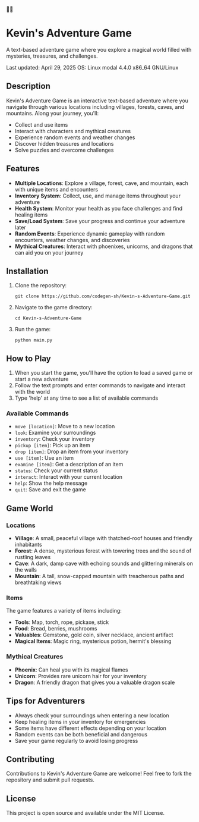 🌈🌈
# Kevin's Adventure Game

A text-based adventure game where you explore a magical world filled with mysteries, treasures, and challenges.

Last updated: April 29, 2025
OS: Linux modal 4.4.0 x86_64 GNU/Linux

## Description

Kevin's Adventure Game is an interactive text-based adventure where you navigate through various locations including villages, forests, caves, and mountains. Along your journey, you'll:

- Collect and use items
- Interact with characters and mythical creatures
- Experience random events and weather changes
- Discover hidden treasures and locations
- Solve puzzles and overcome challenges

## Features

- **Multiple Locations**: Explore a village, forest, cave, and mountain, each with unique items and encounters
- **Inventory System**: Collect, use, and manage items throughout your adventure
- **Health System**: Monitor your health as you face challenges and find healing items
- **Save/Load System**: Save your progress and continue your adventure later
- **Random Events**: Experience dynamic gameplay with random encounters, weather changes, and discoveries
- **Mythical Creatures**: Interact with phoenixes, unicorns, and dragons that can aid you on your journey

## Installation

1. Clone the repository:
   ```
   git clone https://github.com/codegen-sh/Kevin-s-Adventure-Game.git
   ```

2. Navigate to the game directory:
   ```
   cd Kevin-s-Adventure-Game
   ```

3. Run the game:
   ```
   python main.py
   ```

## How to Play

1. When you start the game, you'll have the option to load a saved game or start a new adventure
2. Follow the text prompts and enter commands to navigate and interact with the world
3. Type 'help' at any time to see a list of available commands

### Available Commands

- `move [location]`: Move to a new location
- `look`: Examine your surroundings
- `inventory`: Check your inventory
- `pickup [item]`: Pick up an item
- `drop [item]`: Drop an item from your inventory
- `use [item]`: Use an item
- `examine [item]`: Get a description of an item
- `status`: Check your current status
- `interact`: Interact with your current location
- `help`: Show the help message
- `quit`: Save and exit the game

## Game World

### Locations

- **Village**: A small, peaceful village with thatched-roof houses and friendly inhabitants
- **Forest**: A dense, mysterious forest with towering trees and the sound of rustling leaves
- **Cave**: A dark, damp cave with echoing sounds and glittering minerals on the walls
- **Mountain**: A tall, snow-capped mountain with treacherous paths and breathtaking views

### Items

The game features a variety of items including:

- **Tools**: Map, torch, rope, pickaxe, stick
- **Food**: Bread, berries, mushrooms
- **Valuables**: Gemstone, gold coin, silver necklace, ancient artifact
- **Magical Items**: Magic ring, mysterious potion, hermit's blessing

### Mythical Creatures

- **Phoenix**: Can heal you with its magical flames
- **Unicorn**: Provides rare unicorn hair for your inventory
- **Dragon**: A friendly dragon that gives you a valuable dragon scale

## Tips for Adventurers

- Always check your surroundings when entering a new location
- Keep healing items in your inventory for emergencies
- Some items have different effects depending on your location
- Random events can be both beneficial and dangerous
- Save your game regularly to avoid losing progress

## Contributing

Contributions to Kevin's Adventure Game are welcome! Feel free to fork the repository and submit pull requests.

## License

This project is open source and available under the MIT License.

